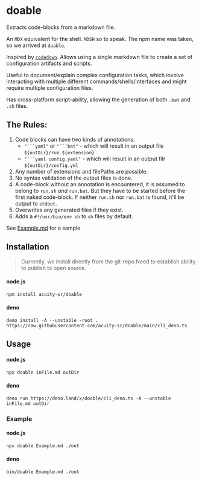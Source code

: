 # doable

Extracts code-blocks from a markdown file.

An `MDX` equivalent for the shell. `MDSH` so to speak. The npm name was taken,
so we arrived at `doable`.

Inspired by [`codedown`](https://github.com/earldouglas/codedown). Allows using
a single markdown file to create a set of configuration artifacts and scripts.

Useful to document/explain complex configuration tasks, which involve
interacting with multiple different commands/shells/interfaces and might require
multiple configuration files.

Has cross-platform script-ability, allowing the generation of both `.bat` and
`.sh` files.

## The Rules:

1. Code blocks can have two kinds of annotations:
   - ``"```yaml"`` or ``"```bat"`` - which will result in an output file
     `${outDir}/run.${extension}`
   - ``"```yaml config.yaml"`` - which will result in an output filr
     `${outDir}/config.yml`
2. Any number of extensions and filePaths are possible.
3. No syntax validation of the output files is done.
4. A code-block without an annotation is encountered, it is assumed to belong to
   `run.sh` _and_ `run.bat`. But they have to be started before the first naked
   code-block. If neither `run.sh` nor `run.bat` is found, it'll be output to
   `stdout`.
5. Overwrites any generated files if they exist.
6. Adds a `#!/usr/bin/env sh` to `sh` files by default.

See [Example.md](./Example.md) for a sample

## Installation

> Currently, we install directly from the git-repo Need to establish ability to
> publish to open source.

#### node.js

```
npm install acuity-sr/doable
```

#### deno

```
deno install -A --unstable -root . https://raw.githubusercontent.com/acuity-sr/doable/main/cli_deno.ts
```

## Usage

#### node.js
```
npx doable inFile.md outDir
```

#### deno

```
deno run https://deno.land/x/doable/cli_deno.ts -A --unstable inFile.md outDir
```

### Example

#### node.js
```
npx doable Example.md ./out
```

#### deno
```
bin/doable Example.md ./out
```

